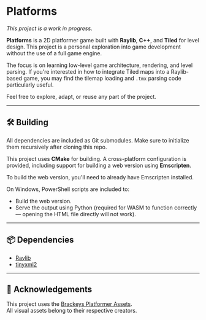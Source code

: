 # Platforms

_This project is a work in progress._

**Platforms** is a 2D platformer game built with **Raylib**, **C++**, and **Tiled** for level design. This project is a personal exploration into game development without the use of a full game engine.

The focus is on learning low-level game architecture, rendering, and level parsing. If you're interested in how to integrate Tiled maps into a Raylib-based game, you may find the tilemap loading and `.tmx` parsing code particularly useful.

Feel free to explore, adapt, or reuse any part of the project.

---

## 🛠 Building

All dependencies are included as Git submodules. Make sure to initialize them recursively after cloning this repo.

This project uses **CMake** for building. A cross-platform configuration is provided, including support for building a web version using **Emscripten**.

To build the web version, you'll need to already have Emscripten installed.

On Windows, PowerShell scripts are included to:

- Build the web version.
- Serve the output using Python (required for WASM to function correctly — opening the HTML file directly will not work).

---

## 📦 Dependencies

- [Raylib](https://www.raylib.com/)
- [tinyxml2](https://github.com/leethomason/tinyxml2)

---

## 🎨 Acknowledgements

This project uses the [Brackeys Platformer Assets](https://brackeysgames.itch.io/brackeys-platformer-bundle).  
All visual assets belong to their respective creators.
